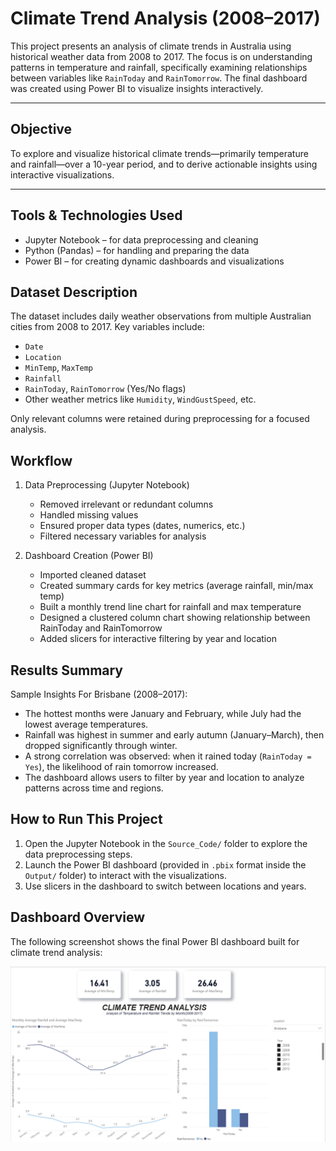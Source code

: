 # Climate Trend Analysis (2008–2017)

This project presents an analysis of climate trends in Australia using historical weather data from 2008 to 2017. The focus is on understanding patterns in temperature and rainfall, specifically examining relationships between variables like `RainToday` and `RainTomorrow`. The final dashboard was created using Power BI to visualize insights interactively.

---

## Objective

To explore and visualize historical climate trends—primarily temperature and rainfall—over a 10-year period, and to derive actionable insights using interactive visualizations.

---

## Tools & Technologies Used

- Jupyter Notebook – for data preprocessing and cleaning
- Python (Pandas) – for handling and preparing the data
- Power BI – for creating dynamic dashboards and visualizations



## Dataset Description

The dataset includes daily weather observations from multiple Australian cities from 2008 to 2017. Key variables include:

- `Date`
- `Location`
- `MinTemp`, `MaxTemp`
- `Rainfall`
- `RainToday`, `RainTomorrow` (Yes/No flags)
- Other weather metrics like `Humidity`, `WindGustSpeed`, etc.

Only relevant columns were retained during preprocessing for a focused analysis.



## Workflow

1. Data Preprocessing (Jupyter Notebook)
   - Removed irrelevant or redundant columns
   - Handled missing values
   - Ensured proper data types (dates, numerics, etc.)
   - Filtered necessary variables for analysis

2. Dashboard Creation (Power BI)
   - Imported cleaned dataset
   - Created summary cards for key metrics (average rainfall, min/max temp)
   - Built a monthly trend line chart for rainfall and max temperature
   - Designed a clustered column chart showing relationship between RainToday and RainTomorrow
   - Added slicers for interactive filtering by year and location



## Results Summary

Sample Insights For Brisbane (2008–2017):
- The hottest months were January and February, while July had the lowest average temperatures.
- Rainfall was highest in summer and early autumn (January–March), then dropped significantly through winter.
- A strong correlation was observed: when it rained today (`RainToday = Yes`), the likelihood of rain tomorrow increased.
- The dashboard allows users to filter by year and location to analyze patterns across time and regions.



##  How to Run This Project

1. Open the Jupyter Notebook in the `Source_Code/` folder to explore the data preprocessing steps.
2. Launch the Power BI dashboard (provided in `.pbix` format inside the `Output/` folder) to interact with the visualizations.
3. Use slicers in the dashboard to switch between locations and years.

## Dashboard Overview

The following screenshot shows the final Power BI dashboard built for climate trend analysis:

![Dashboard](Output/Dashboard.png)


